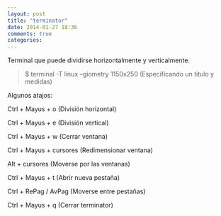 ```yaml
---
layout: post
title: "terminator"
date: 2014-01-27 18:36
comments: true
categories: 
---
```

Terminal que puede dividirse horizontalmente y verticalmente.

>$ terminal -T linux –giometry 1150x250 (Especificando un titulo y medidas)

Algunos atajos:

Ctrl + Mayus + o (División horizontal)

Ctrl + Mayus + e (División vertical)

Ctrl + Mayus + w (Cerrar ventana)

Ctrl + Mayus + cursores (Redimensionar ventana)

Alt + cursores (Moverse por las ventanas)

Ctrl + Mayus + t (Abrir nueva pestaña)

Ctrl + RePag / AvPag (Moverse entre pestañas)

Ctrl + Mayus + q (Cerrar terminator)

